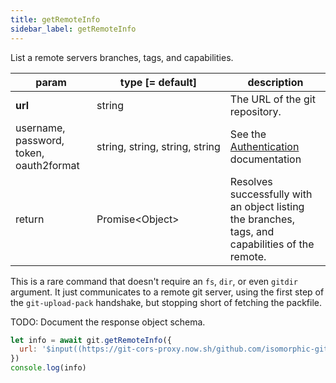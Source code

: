 ```yaml
---
title: getRemoteInfo
sidebar_label: getRemoteInfo
---
```


List a remote servers branches, tags, and capabilities.

| param                                   | type [= default]                              | description                                                                                      |
| --------------------------------------- | --------------------------------------------- | ------------------------------------------------------------------------------------------------ |
| **url**                                 | string                                        | The URL of the git repository.                                                                   |
| username, password, token, oauth2format | string,&nbsp;string,&nbsp;string,&nbsp;string | See the [Authentication](./authentication.html) documentation                                    |
| return                                  | Promise\<Object\>                             | Resolves successfully with an object listing the branches, tags, and capabilities of the remote. |

This is a rare command that doesn't require an `fs`, `dir`, or even `gitdir` argument.
It just communicates to a remote git server, using the first step of the `git-upload-pack` handshake, but stopping short of fetching the packfile.

TODO: Document the response object schema.

```js live
let info = await git.getRemoteInfo({
  url: '$input((https://git-cors-proxy.now.sh/github.com/isomorphic-git/isomorphic-git.git))'
})
console.log(info)

```
